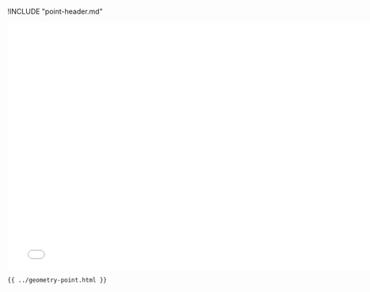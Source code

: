 !INCLUDE "point-header.md"

<iframe src="../../geometry-point.html" width="770" height="500" frameBorder="0" seamless="seamless">
</iframe>

```html
{{ ../geometry-point.html }}
```